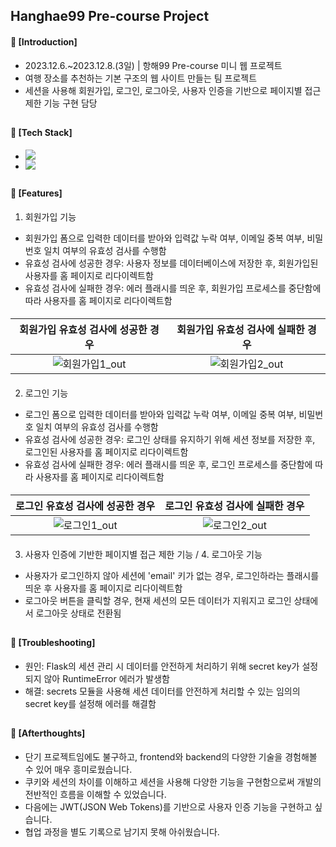 ####
## Hanghae99 Pre-course Project
####
#### 📌 [Introduction]
- 2023.12.6.~2023.12.8.(3일) | 항해99 Pre-course 미니 웹 프로젝트
- 여행 장소를 추천하는 기본 구조의 웹 사이트 만들는 팀 프로젝트
- 세션을 사용해 회원가입, 로그인, 로그아웃, 사용자 인증을 기반으로 페이지별 접근 제한 기능 구현 담당
##
#### 📌 [Tech Stack]
- <div align="left"><img src="https://img.shields.io/badge/[frontend]-HTML / Bootstrap (CSS) / JavaScript (with jQuery)-FF6600"/>
- <div align="left"><img src="https://img.shields.io/badge/[backend]- Flask (Python web framework) / SQLite (database) / SQLAlchemy (ORM for database) / Python (programming language)-4479A1"/>
##
#### 📌 [Features]
1. 회원가입 기능
- 회원가입 폼으로 입력한 데이터를 받아와 입력값 누락 여부, 이메일 중복 여부, 비밀번호 일치 여부의 유효성 검사를 수행함
- 유효성 검사에 성공한 경우: 사용자 정보를 데이터베이스에 저장한 후, 회원가입된 사용자를 홈 페이지로 리다이렉트함
- 유효성 검사에 실패한 경우: 에러 플래시를 띄운 후, 회원가입 프로세스를 중단함에 따라 사용자를 홈 페이지로 리다이렉트함
####
|회원가입 유효성 검사에 성공한 경우|회원가입 유효성 검사에 실패한 경우|
|:---:|:---:|
|![회원가입1_out](https://github.com/jisulee-shsf/hanghae99-precourse-project/assets/109773795/98d38873-d658-44d5-a98a-0d5ef7fd2744)|![회원가입2_out](https://github.com/jisulee-shsf/hanghae99-precourse-project/assets/109773795/3128c571-9376-4905-9add-69c4cfc01263)|
####
2. 로그인 기능
- 로그인 폼으로 입력한 데이터를 받아와 입력값 누락 여부, 이메일 중복 여부, 비밀번호 일치 여부의 유효성 검사를 수행함
- 유효성 검사에 성공한 경우: 로그인 상태를 유지하기 위해 세션 정보를 저장한 후, 로그인된 사용자를 홈 페이지로 리다이렉트함
- 유효성 검사에 실패한 경우: 에러 플래시를 띄운 후, 로그인 프로세스를 중단함에 따라 사용자를 홈 페이지로 리다이렉트함
####
|로그인 유효성 검사에 성공한 경우|로그인 유효성 검사에 실패한 경우|
|:---:|:---:|
|![로그인1_out](https://github.com/jisulee-shsf/hanghae99-precourse-project/assets/109773795/d82b948a-d34c-4d98-bd42-d1a84744eaaf)|![로그인2_out](https://github.com/jisulee-shsf/hanghae99-precourse-project/assets/109773795/5cc3c89b-1aa3-4f52-8cf2-881d9d6537fd)|
####
####
3. 사용자 인증에 기반한 페이지별 접근 제한 기능 / 4. 로그아웃 기능
- 사용자가 로그인하지 않아 세션에 'email' 키가 없는 경우, 로그인하라는 플래시를 띄운 후 사용자를 홈 페이지로 리다이렉트함
- 로그아웃 버튼을 클릭할 경우, 현재 세션의 모든 데이터가 지워지고 로그인 상태에서 로그아웃 상태로 전환됨
##
#### 📌 [Troubleshooting]
- 원인: Flask의 세션 관리 시 데이터를 안전하게 처리하기 위해 secret key가 설정되지 않아 RuntimeError 에러가 발생함
- 해결: secrets 모듈을 사용해 세션 데이터를 안전하게 처리할 수 있는 임의의 secret key를 설정해 에러를 해결함
##
#### 📌 [Afterthoughts]
- 단기 프로젝트임에도 불구하고, frontend와 backend의 다양한 기술을 경험해볼 수 있어 매우 흥미로웠습니다. 
- 쿠키와 세션의 차이를 이해하고 세션을 사용해 다양한 기능을 구현함으로써 개발의 전반적인 흐름을 이해할 수 있었습니다.
- 다음에는 JWT(JSON Web Tokens)를 기반으로 사용자 인증 기능을 구현하고 싶습니다.
- 협업 과정을 별도 기록으로 남기지 못해 아쉬웠습니다.
####
